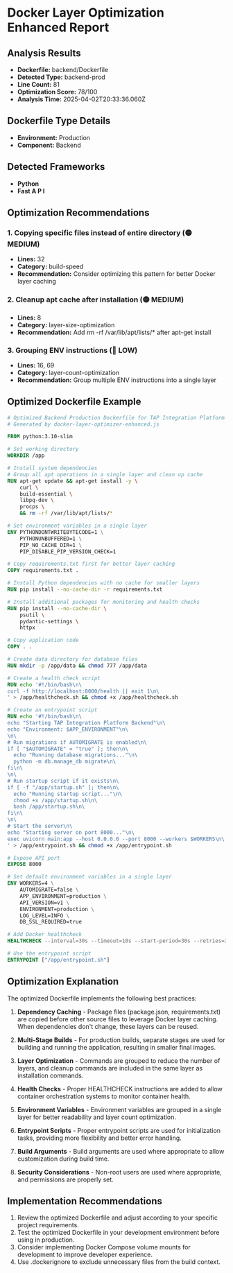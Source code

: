 # Docker Layer Optimization Enhanced Report

## Analysis Results

- **Dockerfile:** backend/Dockerfile
- **Detected Type:** backend-prod
- **Line Count:** 81
- **Optimization Score:** 78/100
- **Analysis Time:** 2025-04-02T20:33:36.060Z

## Dockerfile Type Details

- **Environment:** Production
- **Component:** Backend

## Detected Frameworks

- **Python**
- **Fast A P I**

## Optimization Recommendations

### 1. Copying specific files instead of entire directory (🟡 MEDIUM)

- **Lines:** 32
- **Category:** build-speed
- **Recommendation:** Consider optimizing this pattern for better Docker layer caching

### 2. Cleanup apt cache after installation (🟡 MEDIUM)

- **Lines:** 8
- **Category:** layer-size-optimization
- **Recommendation:** Add rm -rf /var/lib/apt/lists/* after apt-get install

### 3. Grouping ENV instructions (🔵 LOW)

- **Lines:** 16, 69
- **Category:** layer-count-optimization
- **Recommendation:** Group multiple ENV instructions into a single layer


## Optimized Dockerfile Example

```dockerfile
# Optimized Backend Production Dockerfile for TAP Integration Platform
# Generated by docker-layer-optimizer-enhanced.js

FROM python:3.10-slim

# Set working directory
WORKDIR /app

# Install system dependencies
# Group all apt operations in a single layer and clean up cache
RUN apt-get update && apt-get install -y \
    curl \
    build-essential \
    libpq-dev \
    procps \
    && rm -rf /var/lib/apt/lists/*

# Set environment variables in a single layer
ENV PYTHONDONTWRITEBYTECODE=1 \
    PYTHONUNBUFFERED=1 \
    PIP_NO_CACHE_DIR=1 \
    PIP_DISABLE_PIP_VERSION_CHECK=1

# Copy requirements.txt first for better layer caching
COPY requirements.txt .

# Install Python dependencies with no cache for smaller layers
RUN pip install --no-cache-dir -r requirements.txt

# Install additional packages for monitoring and health checks
RUN pip install --no-cache-dir \
    psutil \
    pydantic-settings \
    httpx

# Copy application code
COPY . .

# Create data directory for database files
RUN mkdir -p /app/data && chmod 777 /app/data

# Create a health check script
RUN echo '#!/bin/bash\n\
curl -f http://localhost:8000/health || exit 1\n\
' > /app/healthcheck.sh && chmod +x /app/healthcheck.sh

# Create an entrypoint script
RUN echo '#!/bin/bash\n\
echo "Starting TAP Integration Platform Backend"\n\
echo "Environment: $APP_ENVIRONMENT"\n\
\n\
# Run migrations if AUTOMIGRATE is enabled\n\
if [ "$AUTOMIGRATE" = "true" ]; then\n\
  echo "Running database migrations..."\n\
  python -m db.manage_db migrate\n\
fi\n\
\n\
# Run startup script if it exists\n\
if [ -f "/app/startup.sh" ]; then\n\
  echo "Running startup script..."\n\
  chmod +x /app/startup.sh\n\
  bash /app/startup.sh\n\
fi\n\
\n\
# Start the server\n\
echo "Starting server on port 8000..."\n\
exec uvicorn main:app --host 0.0.0.0 --port 8000 --workers $WORKERS\n\
' > /app/entrypoint.sh && chmod +x /app/entrypoint.sh

# Expose API port
EXPOSE 8000

# Set default environment variables in a single layer
ENV WORKERS=4 \
    AUTOMIGRATE=false \
    APP_ENVIRONMENT=production \
    API_VERSION=v1 \
    ENVIRONMENT=production \
    LOG_LEVEL=INFO \
    DB_SSL_REQUIRED=true

# Add Docker healthcheck
HEALTHCHECK --interval=30s --timeout=10s --start-period=30s --retries=3 CMD [ "/app/healthcheck.sh" ]

# Use the entrypoint script
ENTRYPOINT ["/app/entrypoint.sh"]
```

## Optimization Explanation

The optimized Dockerfile implements the following best practices:

1. **Dependency Caching** - Package files (package.json, requirements.txt) are copied before other source files to leverage Docker layer caching. When dependencies don't change, these layers can be reused.

2. **Multi-Stage Builds** - For production builds, separate stages are used for building and running the application, resulting in smaller final images.

3. **Layer Optimization** - Commands are grouped to reduce the number of layers, and cleanup commands are included in the same layer as installation commands.

4. **Health Checks** - Proper HEALTHCHECK instructions are added to allow container orchestration systems to monitor container health.

5. **Environment Variables** - Environment variables are grouped in a single layer for better readability and layer count optimization.

6. **Entrypoint Scripts** - Proper entrypoint scripts are used for initialization tasks, providing more flexibility and better error handling.

7. **Build Arguments** - Build arguments are used where appropriate to allow customization during build time.

8. **Security Considerations** - Non-root users are used where appropriate, and permissions are properly set.

## Implementation Recommendations

1. Review the optimized Dockerfile and adjust according to your specific project requirements.
2. Test the optimized Dockerfile in your development environment before using in production.
3. Consider implementing Docker Compose volume mounts for development to improve developer experience.
4. Use .dockerignore to exclude unnecessary files from the build context.
